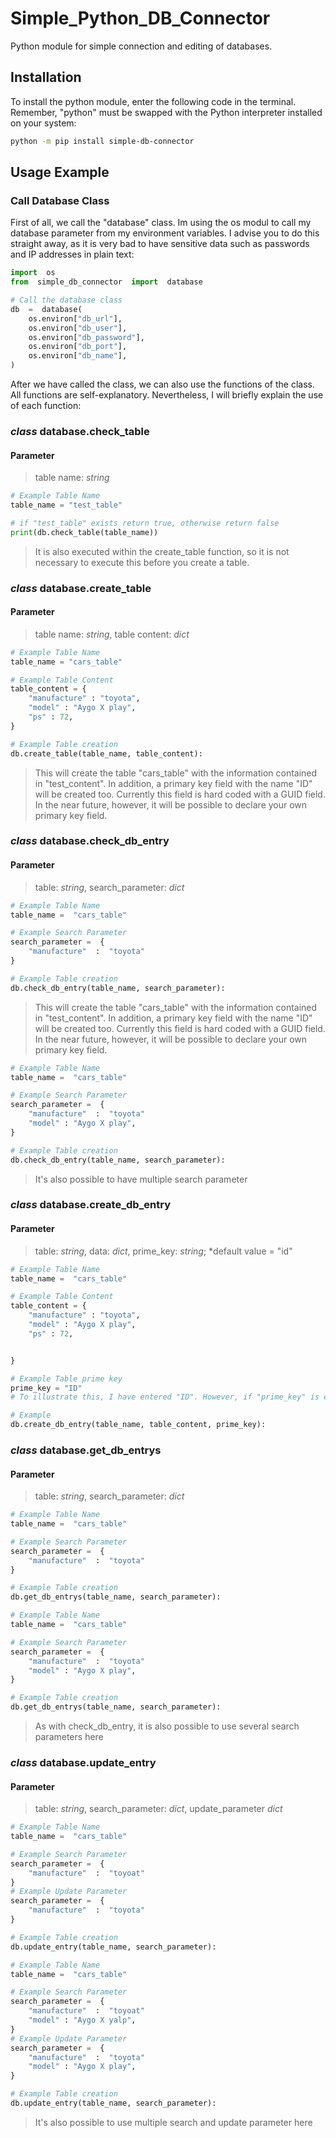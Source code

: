 # Simple_Python_DB_Connector

Python module for simple connection and editing of databases.

## Installation

To install the python module, enter the following code in the terminal. Remember, "python" must be swapped with the Python interpreter installed on your system:

```sh
python -m pip install simple-db-connector
```

## Usage Example

### Call Database Class

First of all, we call the "database" class. Im using the os modul to call my database parameter from my environment variables. I advise you to do this straight away, as it is very bad to have sensitive data such as passwords and IP addresses in plain text:

```python 
import  os
from  simple_db_connector  import  database

# Call the database class
db  =  database(
	os.environ["db_url"],
	os.environ["db_user"],
	os.environ["db_password"],
	os.environ["db_port"],
	os.environ["db_name"],
)
```

After we have called the class, we can also use the functions of the class. All functions are self-explanatory. Nevertheless, I will briefly explain the use of each function:

### *class* database.check_table 

#### Parameter
>table name: *string*

```python 
# Example Table Name
table_name = "test_table"

# if "test_table" exists return true, otherwise return false
print(db.check_table(table_name))
```

> It is also executed within the create_table function, so it is not necessary to execute this before you create a table.

### *class* database.create_table 

#### Parameter
	
>table name: *string*, table content: *dict*

```python 
# Example Table Name
table_name = "cars_table"

# Example Table Content
table_content = {
	"manufacture" : "toyota",
	"model" : "Aygo X play",
	"ps" : 72, 
} 

# Example Table creation
db.create_table(table_name, table_content):
```

>This will create the table "cars_table" with the information contained in "test_content". In addition, a primary key field with the name "ID" will be created too.  Currently this field is hard coded with a GUID field. In the near future, however, it will be possible to declare your own primary key field.

### *class* database.check_db_entry

#### Parameter

>table: *string*, search_parameter: *dict*
```python
# Example Table Name 
table_name =  "cars_table"  

# Example Search Parameter
search_parameter =  {
	"manufacture"  :  "toyota"
}  

# Example Table creation 
db.check_db_entry(table_name, search_parameter):
```
>This will create the table "cars_table" with the information contained in "test_content". In addition, a primary key field with the name "ID" will be created too.  Currently this field is hard coded with a GUID field. In the near future, however, it will be possible to declare your own primary key field.

```python
# Example Table Name 
table_name =  "cars_table"  

# Example Search Parameter
search_parameter =  {
	"manufacture"  :  "toyota"
	"model" : "Aygo X play",
}  

# Example Table creation 
db.check_db_entry(table_name, search_parameter):
```
>It's also possible to have multiple search parameter

### *class* database.create_db_entry

#### Parameter
>table: *string*, data: *dict*, prime_key: *string*; *default value = "id"

```python
# Example Table Name 
table_name =  "cars_table"  

# Example Table Content
table_content = {
	"manufacture" : "toyota",
	"model" : "Aygo X play",
	"ps" : 72, 


} 

# Example Table prime key
prime_key = "ID"
# To illustrate this, I have entered "ID". However, if "prime_key" is empty, "ID" is selected.

# Example 
db.create_db_entry(table_name, table_content, prime_key):
```

### *class* database.get_db_entrys

#### Parameter
>table: *string*, search_parameter: *dict*

```python
# Example Table Name 
table_name =  "cars_table"  

# Example Search Parameter
search_parameter =  {
	"manufacture"  :  "toyota"
} 

# Example Table creation 
db.get_db_entrys(table_name, search_parameter):
```
```python
# Example Table Name 
table_name =  "cars_table"  

# Example Search Parameter
search_parameter =  {
	"manufacture"  :  "toyota"
	"model" : "Aygo X play",
}  

# Example Table creation 
db.get_db_entrys(table_name, search_parameter):
```
> As with check_db_entry, it is also possible to use several search parameters here

### *class* database.update_entry

#### Parameter
>table: *string*, search_parameter: *dict*, update_parameter *dict*

```python
# Example Table Name 
table_name =  "cars_table"  

# Example Search Parameter
search_parameter =  {
	"manufacture"  :  "toyoat"
}  
# Example Update Parameter
search_parameter =  {
	"manufacture"  :  "toyota"
} 

# Example Table creation 
db.update_entry(table_name, search_parameter):
```
```python
# Example Table Name 
table_name =  "cars_table"  

# Example Search Parameter
search_parameter =  {
	"manufacture"  :  "toyoat"
	"model" : "Aygo X yalp",
}  
# Example Update Parameter
search_parameter =  {
	"manufacture"  :  "toyota"
	"model" : "Aygo X play",
} 

# Example Table creation 
db.update_entry(table_name, search_parameter):
```
> It's also possible to use multiple search and update parameter here